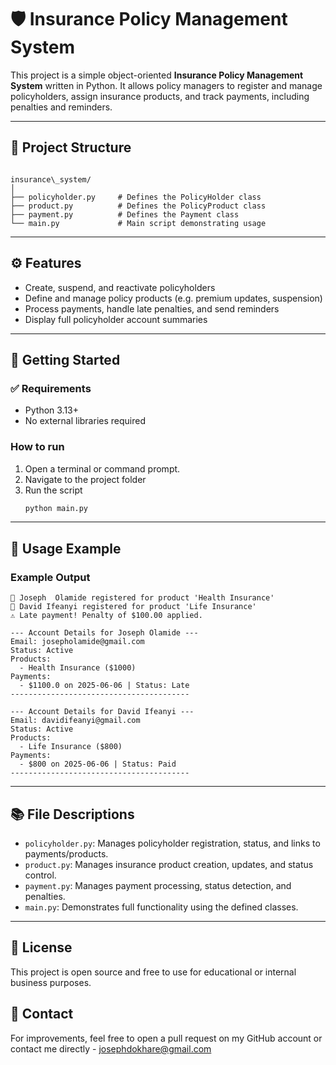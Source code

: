 # 🛡️ Insurance Policy Management System

This project is a simple object-oriented **Insurance Policy Management System** written in Python. It allows policy managers to register and manage policyholders, assign insurance products, and track payments, including penalties and reminders.

---

## 📁 Project Structure

```

insurance\_system/
│
├── policyholder.py     # Defines the PolicyHolder class
├── product.py          # Defines the PolicyProduct class
├── payment.py          # Defines the Payment class
└── main.py             # Main script demonstrating usage

````

---

## ⚙️ Features

- Create, suspend, and reactivate policyholders
- Define and manage policy products (e.g. premium updates, suspension)
- Process payments, handle late penalties, and send reminders
- Display full policyholder account summaries

---

## 🚀 Getting Started

### ✅ Requirements

- Python 3.13+
- No external libraries required



### How to run

1. Open a terminal or command prompt.
2. Navigate to the project folder 
3. Run the script
   ```bash
   python main.py
   ```

---

## 📄 Usage Example

### Example Output

```
📄 Joseph  Olamide registered for product 'Health Insurance'
📄 David Ifeanyi registered for product 'Life Insurance'
⚠️ Late payment! Penalty of $100.00 applied.

--- Account Details for Joseph Olamide ---
Email: josepholamide@gmail.com
Status: Active
Products:
  - Health Insurance ($1000)
Payments:
  - $1100.0 on 2025-06-06 | Status: Late
----------------------------------------

--- Account Details for David Ifeanyi ---
Email: davidifeanyi@gmail.com
Status: Active
Products:
  - Life Insurance ($800)
Payments:
  - $800 on 2025-06-06 | Status: Paid
----------------------------------------
```

---

## 📚 File Descriptions

* `policyholder.py`: Manages policyholder registration, status, and links to payments/products.
* `product.py`: Manages insurance product creation, updates, and status control.
* `payment.py`: Manages payment processing, status detection, and penalties.
* `main.py`: Demonstrates full functionality using the defined classes.

---



## 📝 License

This project is open source and free to use for educational or internal business purposes.


## 💬 Contact

For improvements, feel free to open a pull request on my GitHub account or contact me directly - josephdokhare@gmail.com



